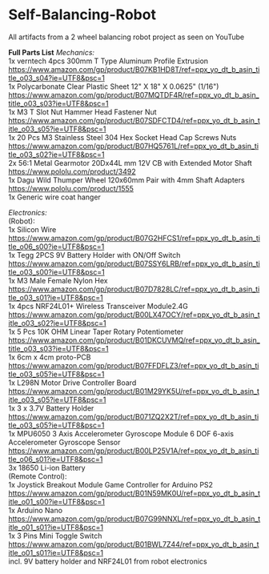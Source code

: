 # Self-Balancing-Robot
All artifacts from a 2 wheel balancing robot project as seen on YouTube   

**Full Parts List**
*Mechanics:*  
1x verntech 4pcs 300mm T Type Aluminum Profile Extrusion https://www.amazon.com/gp/product/B07KB1HD8T/ref=ppx_yo_dt_b_asin_title_o03_s04?ie=UTF8&psc=1  
1x Polycarbonate Clear Plastic Sheet 12" X 18" X 0.0625" (1/16") https://www.amazon.com/gp/product/B07MQTDF4R/ref=ppx_yo_dt_b_asin_title_o03_s03?ie=UTF8&psc=1  
1x M3 T Slot Nut Hammer Head Fastener Nut https://www.amazon.com/gp/product/B07SDFCTD4/ref=ppx_yo_dt_b_asin_title_o03_s05?ie=UTF8&psc=1  
1x 20 Pcs M3 Stainless Steel 304 Hex Socket Head Cap Screws Nuts https://www.amazon.com/gp/product/B07HQ5761L/ref=ppx_yo_dt_b_asin_title_o03_s02?ie=UTF8&psc=1  
2x 56:1 Metal Gearmotor 20Dx44L mm 12V CB with Extended Motor Shaft https://www.pololu.com/product/3492  
1x Dagu Wild Thumper Wheel 120x60mm Pair with 4mm Shaft Adapters https://www.pololu.com/product/1555  
1x Generic wire coat hanger  

*Electronics:*  
(Robot):  
1x Silicon Wire https://www.amazon.com/gp/product/B07G2HFCS1/ref=ppx_yo_dt_b_asin_title_o06_s00?ie=UTF8&psc=1  
1x Tegg 2PCS 9V Battery Holder with ON/Off Switch https://www.amazon.com/gp/product/B07SSY6LRB/ref=ppx_yo_dt_b_asin_title_o03_s00?ie=UTF8&psc=1  
1x M3 Male Female Nylon Hex https://www.amazon.com/gp/product/B07D7828LC/ref=ppx_yo_dt_b_asin_title_o03_s01?ie=UTF8&psc=1  
1x 4pcs NRF24L01+ Wireless Transceiver Module2.4G https://www.amazon.com/gp/product/B00LX47OCY/ref=ppx_yo_dt_b_asin_title_o03_s02?ie=UTF8&psc=1  
1x 5 Pcs 10K OHM Linear Taper Rotary Potentiometer https://www.amazon.com/gp/product/B01DKCUVMQ/ref=ppx_yo_dt_b_asin_title_o03_s03?ie=UTF8&psc=1  
1x 6cm x 4cm proto-PCB https://www.amazon.com/gp/product/B07FFDFLZ3/ref=ppx_yo_dt_b_asin_title_o03_s05?ie=UTF8&psc=1  
1x L298N Motor Drive Controller Board https://www.amazon.com/gp/product/B01M29YK5U/ref=ppx_yo_dt_b_asin_title_o03_s05?ie=UTF8&psc=1  
1x 3 x 3.7V Battery Holder https://www.amazon.com/gp/product/B071ZQ2X2T/ref=ppx_yo_dt_b_asin_title_o03_s05?ie=UTF8&psc=1  
1x MPU6050 3 Axis Accelerometer Gyroscope Module 6 DOF 6-axis Accelerometer Gyroscope Sensor https://www.amazon.com/gp/product/B00LP25V1A/ref=ppx_yo_dt_b_asin_title_o06_s01?ie=UTF8&psc=1  
3x 18650 Li-ion Battery  
(Remote Control):  
1x Joystick Breakout Module Game Controller for Arduino PS2 https://www.amazon.com/gp/product/B01N59MK0U/ref=ppx_yo_dt_b_asin_title_o01_s00?ie=UTF8&psc=1  
1x Arduino Nano https://www.amazon.com/gp/product/B07G99NNXL/ref=ppx_yo_dt_b_asin_title_o01_s01?ie=UTF8&psc=1  
1x  3 Pins Mini Toggle Switch https://www.amazon.com/gp/product/B01BWL7Z44/ref=ppx_yo_dt_b_asin_title_o01_s01?ie=UTF8&psc=1  
incl. 9V battery holder and NRF24L01 from robot electronics  
